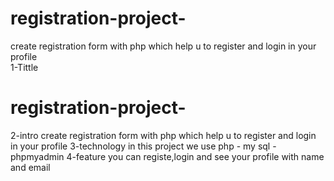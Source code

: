 # registration-project-
create registration form with php which  help u to register and login in your profile  
1-Tittle
# registration-project-
2-intro 
create registration form with php which  help u to register and login in your profile
3-technology 
in this project we use php - my sql - phpmyadmin 
4-feature 
you can registe,login and see your profile with name and email
